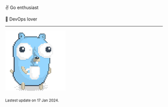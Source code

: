 :v: Go enthusiast

:muscle: DevOps lover

---

![Image alt text](/images/gopher_with_coffee.gif)


<sub>Lastest update on 17 Jan 2024.</sub>
